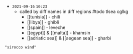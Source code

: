 - `2021-09-16`  `10:23`
	- called by diff names in diff regions #todo tlsea cglkg
		- [[tunisia]] - chili
		- [[libya]] - ghibli
		- [[spain]] - leveche
		- [[egypt]] & [[malta]] - khamsin
		- [[adriatic sea]] & [[aegean sea]] - gharbi

```query
"sirocco wind"
```

